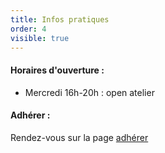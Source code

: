 ```yaml
---
title: Infos pratiques
order: 4
visible: true
---
```

#### Horaires d'ouverture :

* Mercredi 16h-20h : open atelier

#### Adhérer :
Rendez-vous sur la page [adhérer](https://lafun.fr/lafun/adherer/)